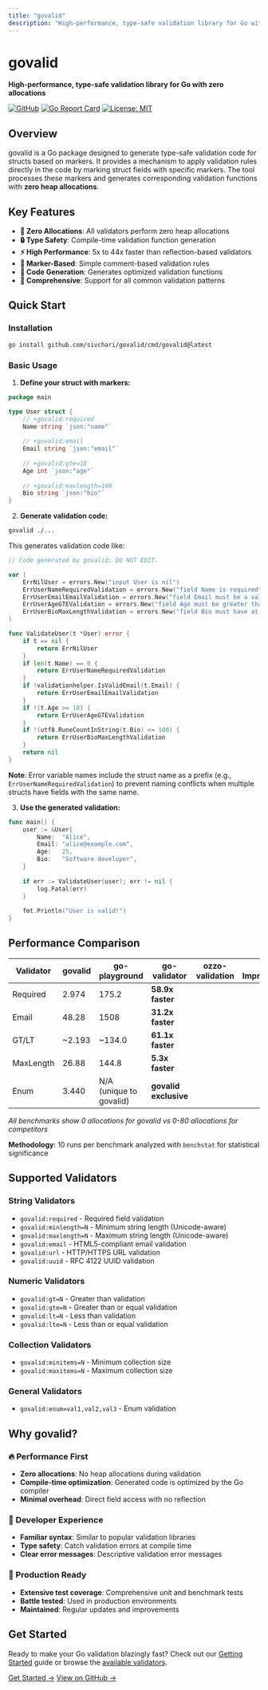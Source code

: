 ```yaml
---
title: "govalid"
description: "High-performance, type-safe validation library for Go with zero allocations"
---
```


# govalid

**High-performance, type-safe validation library for Go with zero allocations**

[![GitHub](https://img.shields.io/badge/GitHub-sivchari/govalid-blue?logo=github)](https://github.com/sivchari/govalid)
[![Go Report Card](https://goreportcard.com/badge/github.com/sivchari/govalid)](https://goreportcard.com/report/github.com/sivchari/govalid)
[![License: MIT](https://img.shields.io/badge/License-MIT-yellow.svg)](https://opensource.org/licenses/MIT)

## Overview

govalid is a Go package designed to generate type-safe validation code for structs based on markers. It provides a mechanism to apply validation rules directly in the code by marking struct fields with specific markers. The tool processes these markers and generates corresponding validation functions with **zero heap allocations**.

## Key Features

- **🚀 Zero Allocations**: All validators perform zero heap allocations
- **🔒 Type Safety**: Compile-time validation function generation
- **⚡ High Performance**: 5x to 44x faster than reflection-based validators
- **📝 Marker-Based**: Simple comment-based validation rules
- **🔧 Code Generation**: Generates optimized validation functions
- **🎯 Comprehensive**: Support for all common validation patterns

## Quick Start

### Installation

```bash
go install github.com/sivchari/govalid/cmd/govalid@latest
```

### Basic Usage

1. **Define your struct with markers:**

```go
package main

type User struct {
    // +govalid:required
    Name string `json:"name"`
    
    // +govalid:email
    Email string `json:"email"`
    
    // +govalid:gte=18
    Age int `json:"age"`
    
    // +govalid:maxlength=100
    Bio string `json:"bio"`
}
```

2. **Generate validation code:**

```bash
govalid ./...
```

This generates validation code like:

```go
// Code generated by govalid; DO NOT EDIT.

var (
    ErrNilUser = errors.New("input User is nil")
    ErrUserNameRequiredValidation = errors.New("field Name is required")
    ErrUserEmailEmailValidation = errors.New("field Email must be a valid email address")
    ErrUserAgeGTEValidation = errors.New("field Age must be greater than or equal to 18")
    ErrUserBioMaxLengthValidation = errors.New("field Bio must have at most 100 characters")
)

func ValidateUser(t *User) error {
    if t == nil {
        return ErrNilUser
    }
    if len(t.Name) == 0 {
        return ErrUserNameRequiredValidation
    }
    if !validationhelper.IsValidEmail(t.Email) {
        return ErrUserEmailEmailValidation
    }
    if !(t.Age >= 18) {
        return ErrUserAgeGTEValidation
    }
    if !(utf8.RuneCountInString(t.Bio) <= 100) {
        return ErrUserBioMaxLengthValidation
    }
    return nil
}
```

**Note**: Error variable names include the struct name as a prefix (e.g., `ErrUserNameRequiredValidation`) to prevent naming conflicts when multiple structs have fields with the same name.

3. **Use the generated validation:**

```go
func main() {
    user := &User{
        Name:  "Alice",
        Email: "alice@example.com",
        Age:   25,
        Bio:   "Software developer",
    }
    
    if err := ValidateUser(user); err != nil {
        log.Fatal(err)
    }
    
    fmt.Println("User is valid!")
}
```

## Performance Comparison

| Validator | govalid | go-playground | go-validator | ozzo-validation | Best Improvement |
|-----------|---------|---------------|--------------|-----------------|------------------|
| Required  | 2.974 | 175.2 | **58.9x faster** |
| Email     | 48.28 | 1508 | **31.2x faster** |
| GT/LT     | ~2.193 | ~134.0 | **61.1x faster** |
| MaxLength | 26.88 | 144.8 | **5.3x faster** |
| Enum      | 3.440 | N/A (unique to govalid)| **govalid exclusive** |

*All benchmarks show 0 allocations for govalid vs 0-80 allocations for competitors*

**Methodology**: 10 runs per benchmark analyzed with `benchstat` for statistical significance

## Supported Validators

### String Validators
- `govalid:required` - Required field validation
- `govalid:minlength=N` - Minimum string length (Unicode-aware)
- `govalid:maxlength=N` - Maximum string length (Unicode-aware)
- `govalid:email` - HTML5-compliant email validation
- `govalid:url` - HTTP/HTTPS URL validation
- `govalid:uuid` - RFC 4122 UUID validation

### Numeric Validators
- `govalid:gt=N` - Greater than validation
- `govalid:gte=N` - Greater than or equal validation
- `govalid:lt=N` - Less than validation
- `govalid:lte=N` - Less than or equal validation

### Collection Validators
- `govalid:minitems=N` - Minimum collection size
- `govalid:maxitems=N` - Maximum collection size

### General Validators
- `govalid:enum=val1,val2,val3` - Enum validation

## Why govalid?

### 🔥 Performance First
- **Zero allocations**: No heap allocations during validation
- **Compile-time optimization**: Generated code is optimized by the Go compiler
- **Minimal overhead**: Direct field access with no reflection

### 🎯 Developer Experience
- **Familiar syntax**: Similar to popular validation libraries
- **Type safety**: Catch validation errors at compile time
- **Clear error messages**: Descriptive validation error messages

### 🚀 Production Ready
- **Extensive test coverage**: Comprehensive unit and benchmark tests
- **Battle tested**: Used in production environments
- **Maintained**: Regular updates and improvements

## Get Started

Ready to make your Go validation blazingly fast? Check out our [Getting Started](/getting-started/) guide or browse the [available validators](/validators/).

[Get Started →](/getting-started/) [View on GitHub →](https://github.com/sivchari/govalid)
